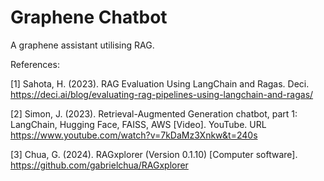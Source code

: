 # Graphene Chatbot
A graphene assistant utilising RAG.

References:

[1] Sahota, H. (2023). RAG Evaluation Using LangChain and Ragas. Deci. https://deci.ai/blog/evaluating-rag-pipelines-using-langchain-and-ragas/ 

[2] Simon, J. (2023). Retrieval-Augmented Generation chatbot, part 1: LangChain, Hugging Face, FAISS, AWS [Video]. YouTube. URL https://www.youtube.com/watch?v=7kDaMz3Xnkw&t=240s

[3] Chua, G. (2024). RAGxplorer (Version 0.1.10) [Computer software]. https://github.com/gabrielchua/RAGxplorer
